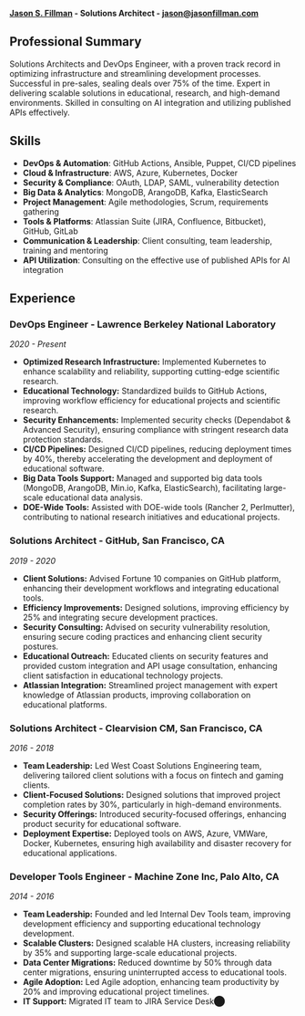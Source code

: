 **[Jason S. Fillman](https://www.linkedin.com/in/jasonfillman) - Solutions Architect - [jason@jasonfillman.com](mailto://jason@jasonfillman.com)**

## Professional Summary

Solutions Architects and DevOps Engineer, with a proven track record in optimizing infrastructure and streamlining development processes. Successful in pre-sales, sealing deals over 75% of the time. Expert in delivering scalable solutions in educational, research, and high-demand environments. Skilled in consulting on AI integration and utilizing published APIs effectively.

## Skills

- **DevOps & Automation**: GitHub Actions, Ansible, Puppet, CI/CD pipelines
- **Cloud & Infrastructure**: AWS, Azure, Kubernetes, Docker
- **Security & Compliance**: OAuth, LDAP, SAML, vulnerability detection
- **Big Data & Analytics**: MongoDB, ArangoDB, Kafka, ElasticSearch
- **Project Management**: Agile methodologies, Scrum, requirements gathering
- **Tools & Platforms**: Atlassian Suite (JIRA, Confluence, Bitbucket), GitHub, GitLab
- **Communication & Leadership**: Client consulting, team leadership, training and mentoring
- **API Utilization**: Consulting on the effective use of published APIs for AI integration

## Experience

### DevOps Engineer - Lawrence Berkeley National Laboratory
*2020 - Present*
- **Optimized Research Infrastructure:** Implemented Kubernetes to enhance scalability and reliability, supporting cutting-edge scientific research.
- **Educational Technology:** Standardized builds to GitHub Actions, improving workflow efficiency for educational projects and scientific research.
- **Security Enhancements:** Implemented security checks (Dependabot & Advanced Security), ensuring compliance with stringent research data protection standards.
- **CI/CD Pipelines:** Designed CI/CD pipelines, reducing deployment times by 40%, thereby accelerating the development and deployment of educational software.
- **Big Data Tools Support:** Managed and supported big data tools (MongoDB, ArangoDB, Min.io, Kafka, ElasticSearch), facilitating large-scale educational data analysis.
- **DOE-Wide Tools:** Assisted with DOE-wide tools (Rancher 2, Perlmutter), contributing to national research initiatives and educational projects.

### Solutions Architect - GitHub, San Francisco, CA
*2019 - 2020*
- **Client Solutions:** Advised Fortune 10 companies on GitHub platform, enhancing their development workflows and integrating educational tools.
- **Efficiency Improvements:** Designed solutions, improving efficiency by 25% and integrating secure development practices.
- **Security Consulting:** Advised on security vulnerability resolution, ensuring secure coding practices and enhancing client security postures.
- **Educational Outreach:** Educated clients on security features and provided custom integration and API usage consultation, enhancing client satisfaction in educational technology projects.
- **Atlassian Integration:** Streamlined project management with expert knowledge of Atlassian products, improving collaboration on educational platforms.

### Solutions Architect - Clearvision CM, San Francisco, CA
*2016 - 2018*
- **Team Leadership:** Led West Coast Solutions Engineering team, delivering tailored client solutions with a focus on fintech and gaming clients.
- **Client-Focused Solutions:** Designed solutions that improved project completion rates by 30%, particularly in high-demand environments.
- **Security Offerings:** Introduced security-focused offerings, enhancing product security for educational software.
- **Deployment Expertise:** Deployed tools on AWS, Azure, VMWare, Docker, Kubernetes, ensuring high availability and disaster recovery for educational applications.

### Developer Tools Engineer - Machine Zone Inc, Palo Alto, CA
*2014 - 2016*
- **Team Leadership:** Founded and led Internal Dev Tools team, improving development efficiency and supporting educational technology development.
- **Scalable Clusters:** Designed scalable HA clusters, increasing reliability by 35% and supporting large-scale educational projects.
- **Data Center Migrations:** Reduced downtime by 50% through data center migrations, ensuring uninterrupted access to educational tools.
- **Agile Adoption:** Led Agile adoption, enhancing team productivity by 20% and improving educational project timelines.
- **IT Support:** Migrated IT team to JIRA Service Desk​⬤
